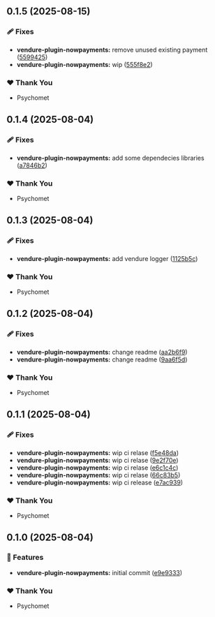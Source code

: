 ## 0.1.5 (2025-08-15)

### 🩹 Fixes

- **vendure-plugin-nowpayments:** remove unused existing payment ([5599425](https://github.com/psychomet/vendure-nowpayments/commit/5599425))
- **vendure-plugin-nowpayments:** wip ([555f8e2](https://github.com/psychomet/vendure-nowpayments/commit/555f8e2))

### ❤️ Thank You

- Psychomet

## 0.1.4 (2025-08-04)

### 🩹 Fixes

- **vendure-plugin-nowpayments:** add some dependecies libraries ([a7846b2](https://github.com/psychomet/vendure-nowpayments/commit/a7846b2))

### ❤️ Thank You

- Psychomet

## 0.1.3 (2025-08-04)

### 🩹 Fixes

- **vendure-plugin-nowpayments:** add vendure logger ([1125b5c](https://github.com/psychomet/vendure-nowpayments/commit/1125b5c))

### ❤️ Thank You

- Psychomet

## 0.1.2 (2025-08-04)

### 🩹 Fixes

- **vendure-plugin-nowpayments:** change readme ([aa2b6f9](https://github.com/psychomet/vendure-nowpayments/commit/aa2b6f9))
- **vendure-plugin-nowpayments:** change readme ([9aa6f5d](https://github.com/psychomet/vendure-nowpayments/commit/9aa6f5d))

### ❤️ Thank You

- Psychomet

## 0.1.1 (2025-08-04)

### 🩹 Fixes

- **vendure-plugin-nowpayments:** wip ci relase ([f5e48da](https://github.com/psychomet/vendure-nowpayments/commit/f5e48da))
- **vendure-plugin-nowpayments:** wip ci relase ([9e2f70e](https://github.com/psychomet/vendure-nowpayments/commit/9e2f70e))
- **vendure-plugin-nowpayments:** wip ci relase ([e6c1c4c](https://github.com/psychomet/vendure-nowpayments/commit/e6c1c4c))
- **vendure-plugin-nowpayments:** wip ci relase ([66c83b5](https://github.com/psychomet/vendure-nowpayments/commit/66c83b5))
- **vendure-plugin-nowpayments:** wip ci release ([e7ac939](https://github.com/psychomet/vendure-nowpayments/commit/e7ac939))

### ❤️ Thank You

- Psychomet

## 0.1.0 (2025-08-04)

### 🚀 Features

- **vendure-plugin-nowpayments:** initial commit ([e9e9333](https://github.com/psychomet/vendure-nowpayments/commit/e9e9333))

### ❤️ Thank You

- Psychomet